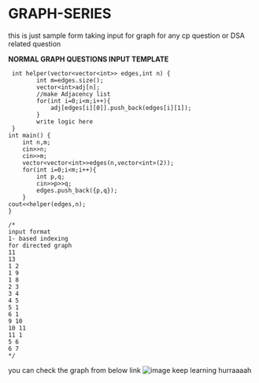 # GRAPH-SERIES


this is just sample form taking input for graph for any cp question or DSA related question

**NORMAL GRAPH QUESTIONS INPUT TEMPLATE**
```
 int helper(vector<vector<int>> edges,int n) {
        int m=edges.size();
        vector<int>adj[n];
        //make Adjacency list
        for(int i=0;i<m;i++){
            adj[edges[i][0]].push_back(edges[i][1]);
        }
        write logic here
 }
int main() {
	int n,m;
	cin>>n;
	cin>>m;
	vector<vector<int>>edges(n,vector<int>(2));
	for(int i=0;i<m;i++){
		int p,q;
		cin>>p>>q;
		edges.push_back({p,q});
	}	
cout<<helper(edges,n);	
}

/*
input format
1- based indexing
for directed graph
11
13
1 2
1 9
1 8
2 3
3 4
4 5
5 1
6 1
9 10
10 11
11 1
5 6
6 7
*/
```
you can check the graph from below link
![image](https://github.com/Akash242099/GRAPH-SERIES/assets/52275484/84620d42-bd25-451f-93a3-ee633bd16ee6)
keep learning
hurraaaah
